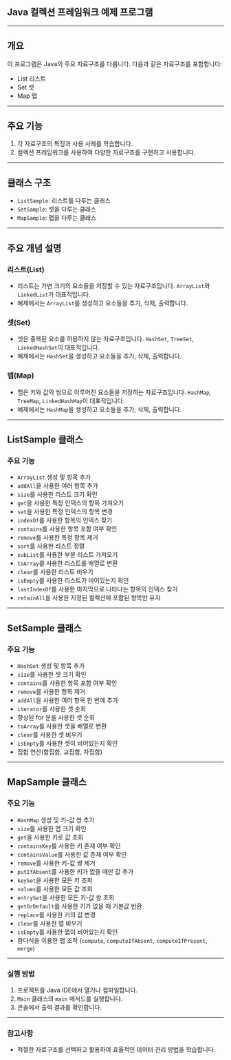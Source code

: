## Java 컬렉션 프레임워크 예제 프로그램

---

## 개요
이 프로그램은 Java의 주요 자료구조를 다룹니다. 다음과 같은 자료구조를 포함합니다:

- List 리스트
- Set 셋
- Map 맵

---

## 주요 기능
1. 각 자료구조의 특징과 사용 사례를 학습합니다.
2. 컬렉션 프레임워크를 사용하여 다양한 자료구조를 구현하고 사용합니다.

---

## 클래스 구조
- `ListSample`: 리스트를 다루는 클래스
- `SetSample`: 셋을 다루는 클래스
- `MapSample`: 맵을 다루는 클래스

---

## 주요 개념 설명

### 리스트(List)
- 리스트는 가변 크기의 요소들을 저장할 수 있는 자료구조입니다. `ArrayList`와 `LinkedList`가 대표적입니다.
- 예제에서는 `ArrayList`를 생성하고 요소들을 추가, 삭제, 출력합니다.

### 셋(Set)
- 셋은 중복된 요소를 허용하지 않는 자료구조입니다. `HashSet`, `TreeSet`, `LinkedHashSet`이 대표적입니다.
- 예제에서는 `HashSet`을 생성하고 요소들을 추가, 삭제, 출력합니다.

### 맵(Map)
- 맵은 키와 값의 쌍으로 이루어진 요소들을 저장하는 자료구조입니다. `HashMap`, `TreeMap`, `LinkedHashMap`이 대표적입니다.
- 예제에서는 `HashMap`을 생성하고 요소들을 추가, 삭제, 출력합니다.

---

## ListSample 클래스

### 주요 기능
- `ArrayList` 생성 및 항목 추가
- `addAll`을 사용한 여러 항목 추가
- `size`를 사용한 리스트 크기 확인
- `get`을 사용한 특정 인덱스의 항목 가져오기
- `set`을 사용한 특정 인덱스의 항목 변경
- `indexOf`를 사용한 항목의 인덱스 찾기
- `contains`를 사용한 항목 포함 여부 확인
- `remove`를 사용한 특정 항목 제거
- `sort`를 사용한 리스트 정렬
- `subList`를 사용한 부분 리스트 가져오기
- `toArray`를 사용한 리스트를 배열로 변환
- `clear`를 사용한 리스트 비우기
- `isEmpty`를 사용한 리스트가 비어있는지 확인
- `lastIndexOf`를 사용한 마지막으로 나타나는 항목의 인덱스 찾기
- `retainAll`을 사용한 지정된 컬렉션에 포함된 항목만 유지



---

## SetSample 클래스

### 주요 기능
- `HashSet` 생성 및 항목 추가
- `size`를 사용한 셋 크기 확인
- `contains`를 사용한 항목 포함 여부 확인
- `remove`를 사용한 항목 제거
- `addAll`을 사용한 여러 항목 한 번에 추가
- `iterator`를 사용한 셋 순회
- 향상된 for 문을 사용한 셋 순회
- `toArray`를 사용한 셋을 배열로 변환
- `clear`를 사용한 셋 비우기
- `isEmpty`를 사용한 셋이 비어있는지 확인
- 집합 연산(합집합, 교집합, 차집합)

---

## MapSample 클래스

### 주요 기능
- `HashMap` 생성 및 키-값 쌍 추가
- `size`를 사용한 맵 크기 확인
- `get`을 사용한 키로 값 조회
- `containsKey`를 사용한 키 존재 여부 확인
- `containsValue`를 사용한 값 존재 여부 확인
- `remove`를 사용한 키-값 쌍 제거
- `putIfAbsent`를 사용한 키가 없을 때만 값 추가
- `keySet`을 사용한 모든 키 조회
- `values`를 사용한 모든 값 조회
- `entrySet`을 사용한 모든 키-값 쌍 조회
- `getOrDefault`를 사용한 키가 없을 때 기본값 반환
- `replace`를 사용한 키의 값 변경
- `clear`를 사용한 맵 비우기
- `isEmpty`를 사용한 맵이 비어있는지 확인
- 람다식을 이용한 맵 조작 (`compute`, `computeIfAbsent`, `computeIfPresent`, `merge`)

---

### 실행 방법

1. 프로젝트를 Java IDE에서 열거나 컴파일합니다.
2. `Main` 클래스의 `main` 메서드를 실행합니다.
3. 콘솔에서 출력 결과를 확인합니다.

---

### 참고사항
- 적절한 자료구조를 선택하고 활용하여 효율적인 데이터 관리 방법을 학습합니다.